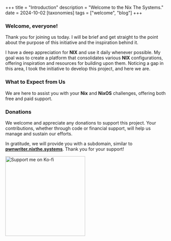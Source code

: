 +++
title = "Introduction"
description = "Welcome to the Nix The Systems."
date = 2024-10-02
[taxonomies]
tags = ["welcome", "blog"]
+++

### Welcome, everyone!

Thank you for joining us today. I will be brief and get straight to the point about the purpose of this initiative and the inspiration behind it.

I have a deep appreciation for **NIX** and use it daily whenever possible. My goal was to create a platform that consolidates various **NIX** configurations, offering inspiration and resources for building upon them. Noticing a gap in this area, I took the initiative to develop this project, and here we are.

### What to Expect from Us

We are here to assist you with your **Nix** and **NixOS** challenges, offering both free and paid support.

### Donations

We welcome and appreciate any donations to support this project. Your contributions, whether through code or financial support, will help us manage and sustain our efforts.

In gratitude, we will provide you with a subdomain, similar to [**pwnwriter.nixthe.systems**](https://pwnwriter.nixthe.systems). Thank you for your support!

<a href="https://ko-fi.com/pwnwriter" target="_blank">
    <img src="https://img.shields.io/badge/Ko--fi-Support%20Me%20%F0%9F%92%96-FF5E5B?style=flat-square&logo=ko-fi" alt="Support me on Ko-fi" width="250"/>
</a>
